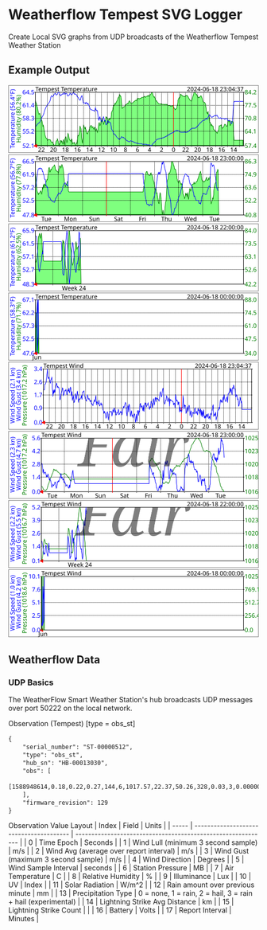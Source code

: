 # Weatherflow Tempest SVG Logger

Create Local SVG graphs from UDP broadcasts of the Weatherflow Tempest Weather Station

## Example Output
![Image](exampleoutput/weatherflow-temperature-day.svg)
![Image](exampleoutput/weatherflow-temperature-week.svg)
![Image](exampleoutput/weatherflow-temperature-month.svg)
![Image](exampleoutput/weatherflow-temperature-year.svg)
![Image](exampleoutput/weatherflow-wind-day.svg)
![Image](exampleoutput/weatherflow-wind-week.svg)
![Image](exampleoutput/weatherflow-wind-month.svg)
![Image](exampleoutput/weatherflow-wind-year.svg)

## Weatherflow Data

### UDP Basics
The WeatherFlow Smart Weather Station's hub broadcasts UDP messages over port 50222 on the local network.

Observation (Tempest) [type = obs_st]
	
    {
        "serial_number": "ST-00000512",
        "type": "obs_st",
        "hub_sn": "HB-00013030",
        "obs": [
            [1588948614,0.18,0.22,0.27,144,6,1017.57,22.37,50.26,328,0.03,3,0.000000,0,0,0,2.410,1]
        ],
        "firmware_revision": 129
    }

Observation  Value Layout
| Index | Field                                   | Units                                                        |
| ----- | --------------------------------------- | ------------------------------------------------------------ |
| 0     | Time Epoch                              | Seconds                                                      |
| 1     | Wind Lull (minimum 3 second sample)     | m/s                                                          |
| 2     | Wind Avg (average over report interval) | m/s                                                          |
| 3     | Wind Gust (maximum 3 second sample)     | m/s                                                          |
| 4     | Wind Direction                          | Degrees                                                      |
| 5     | Wind Sample Interval                    | seconds                                                      |
| 6     | Station Pressure                        | MB                                                           |
| 7     | Air Temperature                         | C                                                            |
| 8     | Relative Humidity                       | %                                                            |
| 9     | Illuminance                             | Lux                                                          |
| 10    | UV                                      | Index                                                        |
| 11    | Solar Radiation                         | W/m^2                                                        |
| 12    | Rain amount over previous minute        | mm                                                           |
| 13    | Precipitation Type                      | 0 = none, 1 = rain, 2 = hail, 3 = rain + hail (experimental) |
| 14    | Lightning Strike Avg Distance           | km                                                           |
| 15    | Lightning Strike Count                  |                                                              |
| 16    | Battery                                 | Volts                                                        |
| 17    | Report Interval                         | Minutes                                                      |